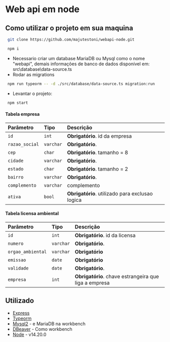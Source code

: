 
# Web api em node

## Como utilizar o projeto em sua maquina

```bash
 git clone https://github.com/majutestoni/webapi-node.git
```

```bash
 npm i
```

- Necessario criar um database MariaDB ou Mysql como o nome "webapi", demais informações de banco de dados disponível em: src\database\data-source.ts
- Rodar as migrations
```bash
 npm run typeorm -- -d ./src/database/data-source.ts migration:run
```
 - Levantar o projeto:
```bash
 npm start
```

#### Tabela empresa

| Parâmetro   | Tipo       | Descrição                           |
| :---------- | :--------- | :---------------------------------- |
| `id` | `int` | **Obrigatório**. id da empresa |
| `razao_social` | `varchar` | **Obrigatório**. |
| `cep` | `char` | **Obrigatório**. tamanho = 8 |
| `cidade` | `varchar` | **Obrigatório**.|
| `estado` | `char` | **Obrigatório**. tamanho = 2 |
| `bairro` | `varchar` | **Obrigatório**.|
| `complemento` | `varchar` | complemento |
| `ativa` | `bool` | **Obrigatório**. utilizado para exclusao logica |


#### Tabela licensa ambiental
| Parâmetro   | Tipo       | Descrição                           |
| :---------- | :--------- | :---------------------------------- |
| `id` | `int` | **Obrigatório**. id da licensa |
| `numero` | `varchar` | **Obrigatório**. |
| `orgao_ambiental` | `varchar` | **Obrigatório**|
| `emissao` | `date` | **Obrigatório** |
| `validade` | `date` | **Obrigatório**. |
| `empresa` | `int` | **Obrigatório**. chave estrangeira que liga  a empresa |

## Utilizado

 - [Express](https://expressjs.com/pt-br/)
 - [Typeorm](https://typeorm.io/)
 - [Mysql2](https://www.npmjs.com/package/mysql2) - e MariaDB na workbench 
 - [DBeaver](https://dbeaver.io/download/) - Como workbench
 - [Node](https://nodejs.org/en) - v14.20.0
